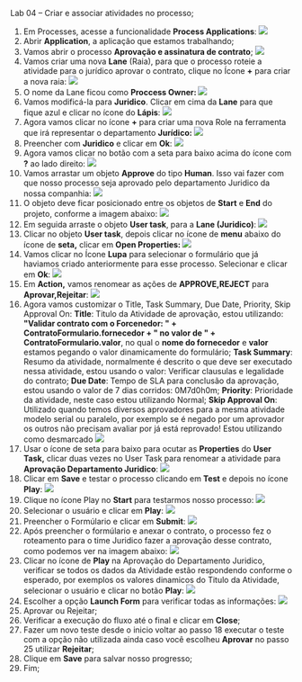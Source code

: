 ﻿Lab 04 – Criar e associar atividades no processo;

1. Em Processes, acesse a funcionalidade **Process Applications**:
   ![](Aspose.Words.2b69f4e8-d131-4524-b9f4-e07d5f2f1f9d.001.png)
1. Abrir **Application**, a aplicação que estamos trabalhando;
1. Vamos abrir o processo **Aprovação e assinatura de contrato**;
   ![](Aspose.Words.2b69f4e8-d131-4524-b9f4-e07d5f2f1f9d.002.png)
1. Vamos criar uma nova **Lane** (Raia), para que o processo roteie a atividade para o jurídico aprovar o contrato, clique no Ícone **+** para criar a nova raia:
   ![](Aspose.Words.2b69f4e8-d131-4524-b9f4-e07d5f2f1f9d.003.png)
1. O nome da Lane ficou como **Proccess Owner:
   ![](Aspose.Words.2b69f4e8-d131-4524-b9f4-e07d5f2f1f9d.004.png)**
1. Vamos modificá-la para **Juridico**. Clicar em cima da **Lane** para que fique azul e clicar no ícone do **Lápis**:
   ![](Aspose.Words.2b69f4e8-d131-4524-b9f4-e07d5f2f1f9d.005.png)
1. Agora vamos clicar no ícone **+** para criar uma nova Role na ferramenta que irá representar o departamento **Jurídico:**
   ![](Aspose.Words.2b69f4e8-d131-4524-b9f4-e07d5f2f1f9d.006.png)
1. Preencher com **Juridico** e clicar em **Ok**:
   ![](Aspose.Words.2b69f4e8-d131-4524-b9f4-e07d5f2f1f9d.007.png)
1. Agora vamos clicar no botão com a seta para baixo acima do ícone com **?** ao lado direito:
   ![](Aspose.Words.2b69f4e8-d131-4524-b9f4-e07d5f2f1f9d.008.png)
1. Vamos arrastar um objeto **Approve** do tipo **Human**. Isso vai fazer com que nosso processo seja aprovado pelo departamento Juridico da nossa companhia:
   ![](Aspose.Words.2b69f4e8-d131-4524-b9f4-e07d5f2f1f9d.009.png)
1. O objeto deve ficar posicionado entre os objetos de **Start** e **End** do projeto, conforme a imagem abaixo:
   ![](Aspose.Words.2b69f4e8-d131-4524-b9f4-e07d5f2f1f9d.010.png)
1. Em seguida arraste o objeto **User task**, para a **Lane (Juridico)**:
   ![](Aspose.Words.2b69f4e8-d131-4524-b9f4-e07d5f2f1f9d.011.png)
1. Clicar no objeto **User task**, depois clicar no ícone de **menu** abaixo do ícone de **seta,** clicar em **Open Properties:
   ![](Aspose.Words.2b69f4e8-d131-4524-b9f4-e07d5f2f1f9d.012.png)**
1. Vamos clicar no Ícone **Lupa** para selecionar o formulário que já haviamos criado anteriormente para esse processo. Selecionar e clicar em **Ok**:
   ![](Aspose.Words.2b69f4e8-d131-4524-b9f4-e07d5f2f1f9d.013.png)
1. Em **Action,** vamos renomear as ações de **APPROVE,REJECT** para **Aprovar,Rejeitar**:
   ![](Aspose.Words.2b69f4e8-d131-4524-b9f4-e07d5f2f1f9d.014.png)
1. Agora vamos customizar o Title, Task Summary, Due Date, Priority, Skip Approval On:
   **Title**: Titulo da Atividade de aprovação, estou utilizando: **"Validar contrato com o Forcenedor: " + ContratoFormulario.fornecedor + " no valor de " + ContratoFormulario.valor**, no qual o **nome do fornecedor** e **valor** estamos pegando o valor dinamicamente do formulário;
   **Task Summary**: Resumo da atividade, normalmente é descrito o que deve ser executado nessa atividade, estou usando o valor: Verificar clausulas e legalidade do contrato;
   **Due Date**: Tempo de SLA para conclusão da aprovação, estou usando o valor de 7 dias corridos: 0M7d0h0m;
   **Priority**: Prioridade da atividade, neste caso estou utilizando Normal;
   **Skip Approval On**: Utilizado quando temos diversos aprovadores para a mesma atividade modelo serial ou paralelo, por exemplo se é negado por um aprovador os outros não precisam avaliar por já está reprovado! Estou utilizando como desmarcado
   ![](Aspose.Words.2b69f4e8-d131-4524-b9f4-e07d5f2f1f9d.015.png)
1. Usar o ícone de seta para baixo para ocutar as **Properties** do **User Task,** clicar duas vezes no User Task para renomear a atividade para **Aprovação Departamento Juridico**:
   ![](Aspose.Words.2b69f4e8-d131-4524-b9f4-e07d5f2f1f9d.016.png)
1. Clicar em **Save** e testar o processo clicando em **Test** e depois no ícone **Play**:
   ![](Aspose.Words.2b69f4e8-d131-4524-b9f4-e07d5f2f1f9d.017.png)
1. Clique no ícone Play no **Start** para testarmos nosso processo:
   ![](Aspose.Words.2b69f4e8-d131-4524-b9f4-e07d5f2f1f9d.018.png)
1. Selecionar o usuário e clicar em **Play**:
   ![](Aspose.Words.2b69f4e8-d131-4524-b9f4-e07d5f2f1f9d.019.png)
1. Preencher o Formúlario e clicar em **Submit**:
   ![](Aspose.Words.2b69f4e8-d131-4524-b9f4-e07d5f2f1f9d.020.png)
1. Após preencher o formúlario e anexar o contrato, o processo fez o roteamento para o time Juridico fazer a aprovação desse contrato, como podemos ver na imagem abaixo:
   ![](Aspose.Words.2b69f4e8-d131-4524-b9f4-e07d5f2f1f9d.021.png)
1. Clicar no ícone de **Play** na Aprovação do Departamento Juridico, verificar se todos os dados da Atividade estão respondendo conforme o esperado, por exemplos os valores dinamicos do Titulo da Atividade, selecionar o usuário e clicar no botão **Play**:
   ![](Aspose.Words.2b69f4e8-d131-4524-b9f4-e07d5f2f1f9d.022.png)
1. Escolher a opção **Launch Form** para verificar todas as informações:
   ![](Aspose.Words.2b69f4e8-d131-4524-b9f4-e07d5f2f1f9d.023.png)
1. Aprovar ou Rejeitar;
1. Verificar a execução do fluxo até o final e clicar em **Close**;
1. Fazer um novo teste desde o inicio voltar ao passo 18 executar o teste com a opção não utilizada ainda caso você escolheu **Aprovar** no passo 25 utilizar **Rejeitar**;
1. Clique em **Save** para salvar nosso progresso;
1. Fim;
